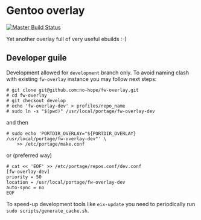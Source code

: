 # Gentoo overlay

[![Master Build Status](https://github.com/no-hope/fw-overlay/actions/workflows/build-cache.yml/badge.svg)](https://github.com/no-hope/fw-overlay)

Yet another overlay full of very useful ebuilds :-)

## Developer guile

Development allowed for `development` branch only. To avoid naming clash with existing `fw-overlay` instance you may follow next steps:

    # git clone git@github.com:no-hope/fw-overlay.git
    # cd fw-overlay
    # git checkout develop
    # echo 'fw-overlay-dev' > profiles/repo_name
    # sudo ln -s "$(pwd)" /usr/local/portage/fw-overlay-dev

and then

    # sudo echo 'PORTDIR_OVERLAY="${PORTDIR_OVERLAY} /usr/local/portage/fw-overlay-dev"' \
        >> /etc/portage/make.conf

or (preferred way)

    # cat << 'EOF' >> /etc/portage/repos.conf/dev.conf
    [fw-overlay-dev]
    priority = 50
    location = /usr/local/portage/fw-overlay-dev
    auto-sync = no
    EOF

To speed-up development tools like `eix-update` you need to periodically run `sudo scripts/generate_cache.sh`.
